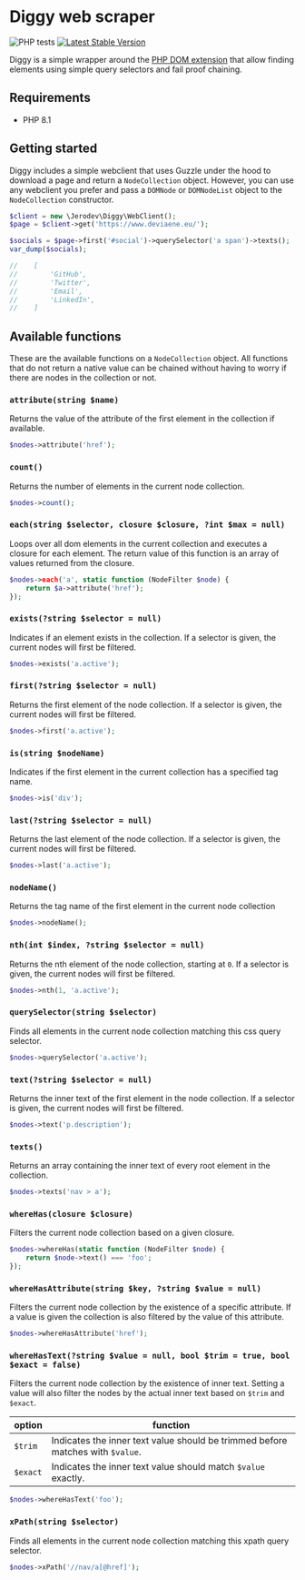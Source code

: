 # Diggy web scraper

![PHP tests](https://github.com/jerodev/diggy/workflows/PHP%20tests/badge.svg) [![Latest Stable Version](https://poser.pugx.org/jerodev/diggy/v)](//packagist.org/packages/jerodev/diggy)

Diggy is a simple wrapper around the [PHP DOM extension](https://www.php.net/manual/en/intro.dom.php) that allow finding
elements using simple query selectors and fail proof chaining.

## Requirements

 - PHP 8.1

## Getting started

Diggy includes a simple webclient that uses Guzzle under the hood to download a page and return a `NodeCollection`
object. However, you can use any webclient you prefer and pass a `DOMNode` or `DOMNodeList` object to the
`NodeCollection` constructor.

```php
$client = new \Jerodev\Diggy\WebClient();
$page = $client->get('https://www.deviaene.eu/');

$socials = $page->first('#social')->querySelector('a span')->texts();
var_dump($socials);

//    [
//        'GitHub',
//        'Twitter',
//        'Email',
//        'LinkedIn',
//    ]
```

## Available functions
These are the available functions on a `NodeCollection` object. All functions that do not return a native value can be
chained without having to worry if there are nodes in the collection or not.

### `attribute(string $name)`
Returns the value of the attribute of the first element in the collection if available.
```php
$nodes->attribute('href');
```

### `count()`
Returns the number of elements in the current node collection.
```php
$nodes->count();
```

### `each(string $selector, closure $closure, ?int $max = null)`
Loops over all dom elements in the current collection and executes a closure for each element.
The return value of this function is an array of values returned from the closure.
```php
$nodes->each('a', static function (NodeFilter $node) {
    return $a->attribute('href');
});
```

### `exists(?string $selector = null)`
Indicates if an element exists in the collection.
If a selector is given, the current nodes will first be filtered.
```php
$nodes->exists('a.active');
```

### `first(?string $selector = null)`
Returns the first element of the node collection.
If a selector is given, the current nodes will first be filtered.
```php
$nodes->first('a.active');
```

### `is(string $nodeName)`
Indicates if the first element in the current collection has a specified tag name.
```php
$nodes->is('div');
```

### `last(?string $selector = null)`
Returns the last element of the node collection.
If a selector is given, the current nodes will first be filtered.
```php
$nodes->last('a.active');
```

### `nodeName()`
Returns the tag name of the first element in the current node collection
```php
$nodes->nodeName();
```

### `nth(int $index, ?string $selector = null)`
Returns the nth element of the node collection, starting at `0`.
If a selector is given, the current nodes will first be filtered.
```php
$nodes->nth(1, 'a.active');
```

### `querySelector(string $selector)`
Finds all elements in the current node collection matching this css query selector.
```php
$nodes->querySelector('a.active');
```

### `text(?string $selector = null)`
Returns the inner text of the first element in the node collection.
If a selector is given, the current nodes will first be filtered.
```php
$nodes->text('p.description');
```

### `texts()`
Returns an array containing the inner text of every root element in the collection.
```php
$nodes->texts('nav > a');
```

### `whereHas(closure $closure)`
Filters the current node collection based on a given closure.
```php
$nodes->whereHas(static function (NodeFilter $node) {
    return $node->text() === 'foo';
});
```

### `whereHasAttribute(string $key, ?string $value = null)`
Filters the current node collection by the existence of a specific attribute.
If a value is given the collection is also filtered by the value of this attribute.
```php
$nodes->whereHasAttribute('href');
```

### `whereHasText(?string $value = null, bool $trim = true, bool $exact = false)`
Filters the current node collection by the existence of inner text.
Setting a value will also filter the nodes by the actual inner text based on `$trim` and `$exact`.

| option | function |
|---|---|
| `$trim` | Indicates the inner text value should be trimmed before matches with `$value`. |
| `$exact` | Indicates the inner text value should match `$value` exactly. |

```php
$nodes->whereHasText('foo');
```

### `xPath(string $selector)`
Finds all elements in the current node collection matching this xpath query selector.
```php
$nodes->xPath('//nav/a[@href]');
```
